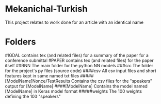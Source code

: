 # Mekanichal-Turkish
This project relates to work done for an article with an identical name

# Folders

#IGDAL 
contains tex (and related files) for a summary of the paper for a conference submittal
#PAPER
contains tex (and related files) for the paper itself
##RNN 
The main folder for the python NN models
###src
The folder for the project's py files (source code)
####csv
All csv input files and short features kept in same named txt files
#####[ModelName]Nonce/TestResults
Contains the csv files for the "speakers" output for [ModelName]
####[ModelName]
Contains the model named [ModelName] in Keras model format
#####weights
The 100 weights defining the 100 "speakers"
